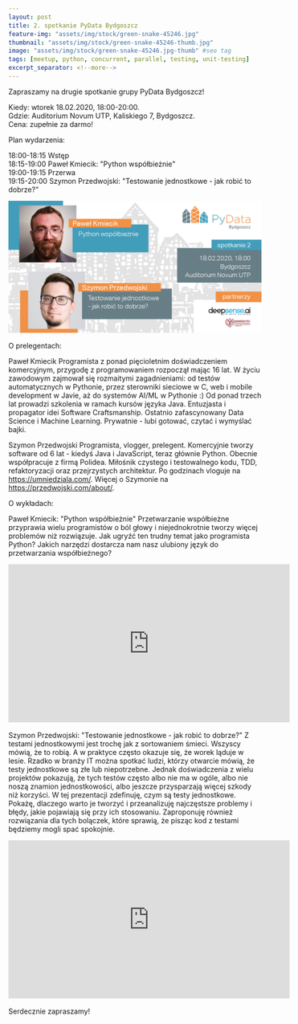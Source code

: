 ```yaml
---
layout: post
title: 2. spotkanie PyData Bydgoszcz
feature-img: "assets/img/stock/green-snake-45246.jpg"
thumbnail: "assets/img/stock/green-snake-45246-thumb.jpg"
image: "assets/img/stock/green-snake-45246.jpg-thumb" #seo tag
tags: [meetup, python, concurrent, parallel, testing, unit-testing]
excerpt_separator: <!--more-->
---
```


Zapraszamy na drugie spotkanie grupy PyData Bydgoszcz!

Kiedy: wtorek 18.02.2020, 18:00-20:00.  
Gdzie: Auditorium Novum UTP, Kaliskiego 7, Bydgoszcz.  
Cena: zupełnie za darmo!  
<!--more-->
Plan wydarzenia:

18:00-18:15 Wstęp  
18:15-19:00 Paweł Kmiecik: "Python współbieżnie"  
19:00-19:15 Przerwa  
19:15-20:00 Szymon Przedwojski: "Testowanie jednostkowe - jak robić to dobrze?"  

![Meetup image](/assets/img/meetups/2020.02-fb.jpg)

O prelegentach:

Paweł Kmiecik
Programista z ponad pięcioletnim doświadczeniem komercyjnym, przygodę z programowaniem rozpoczął mając 16 lat.
W  życiu zawodowym zajmował się rozmaitymi zagadnieniami: od testów automatycznych w Pythonie, przez sterowniki sieciowe w C, web i mobile development w Javie, aż do systemów AI/ML w Pythonie :)
Od ponad trzech lat prowadzi szkolenia w ramach kursów języka Java. Entuzjasta i propagator idei Software Craftsmanship.
Ostatnio zafascynowany Data Science i Machine Learning.
Prywatnie - lubi gotować, czytać i wymyślać bajki.

Szymon Przedwojski
Programista, vlogger, prelegent. Komercyjnie tworzy software od 6 lat - kiedyś Java i JavaScript, teraz głównie Python. Obecnie współpracuje z firmą Polidea.
Miłośnik czystego i testowalnego kodu, TDD, refaktoryzacji oraz przejrzystych architektur.
Po godzinach vloguje na https://umniedziala.com/.
Więcej o Szymonie na https://przedwojski.com/about/.

O wykładach:

Paweł Kmiecik: "Python współbieżnie"
Przetwarzanie współbieżne przyprawia wielu programistów o ból głowy i niejednokrotnie tworzy więcej problemów niż rozwiązuje. Jak ugryźć ten trudny temat jako programista Python? Jakich narzędzi dostarcza nam nasz ulubiony język do przetwarzania współbieżnego?

<iframe width="560" height="315" src="https://www.youtube.com/embed/wbGeP9SLrm8" frameborder="0" allow="accelerometer; autoplay; encrypted-media; gyroscope; picture-in-picture" allowfullscreen></iframe>

Szymon Przedwojski: "Testowanie jednostkowe - jak robić to dobrze?"
Z testami jednostkowymi jest trochę jak z sortowaniem śmieci. Wszyscy mówią, że to robią. A w praktyce często okazuje się, że worek ląduje w lesie.
Rzadko w branży IT można spotkać ludzi, którzy otwarcie mówią, że testy jednostkowe są złe lub niepotrzebne. Jednak doświadczenia z wielu projektów pokazują, że tych testów często albo nie ma w ogóle, albo nie noszą znamion jednostkowości, albo jeszcze przysparzają więcej szkody niż korzyści.
W tej prezentacji zdefinuję, czym są testy jednostkowe. Pokażę, dlaczego warto je tworzyć i przeanalizuję najczęstsze problemy i błędy, jakie pojawiają się przy ich stosowaniu. Zaproponuję również rozwiązania dla tych bolączek, które sprawią, że pisząc kod z testami będziemy mogli spać spokojnie.

<iframe width="560" height="315" src="https://www.youtube.com/embed/1sfVBxTZxcM" frameborder="0" allow="accelerometer; autoplay; encrypted-media; gyroscope; picture-in-picture" allowfullscreen></iframe>

Serdecznie zapraszamy!
